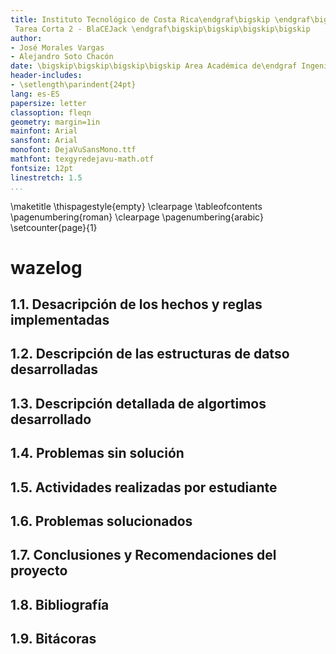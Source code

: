 ```yaml
---
title: Instituto Tecnológico de Costa Rica\endgraf\bigskip \endgraf\bigskip\bigskip\
 Tarea Corta 2 - BlaCEJack \endgraf\bigskip\bigskip\bigskip\bigskip
author: 
- José Morales Vargas 
- Alejandro Soto Chacón
date: \bigskip\bigskip\bigskip\bigskip Area Académica de\endgraf Ingeniería en Computadores \endgraf\bigskip\bigskip\ Lenguajes, Compiladores \endgraf e intérpretes (CE3104) \endgraf\bigskip\bigskip Profesor Marco Rivera Meneses \endgraf\vfill  Semestre I
header-includes:
- \setlength\parindent{24pt}
lang: es-ES
papersize: letter
classoption: fleqn
geometry: margin=1in
mainfont: Arial
sansfont: Arial
monofont: DejaVuSansMono.ttf 
mathfont: texgyredejavu-math.otf 
fontsize: 12pt
linestretch: 1.5
...
```


\maketitle
\thispagestyle{empty}
\clearpage
\tableofcontents
\pagenumbering{roman}
\clearpage
\pagenumbering{arabic}
\setcounter{page}{1}

# wazelog

## 1.1. Desacripción de los hechos y reglas implementadas

## 1.2. Descripción de las estructuras de datso desarrolladas

## 1.3. Descripción detallada de algortimos desarrollado

## 1.4. Problemas sin solución

## 1.5. Actividades realizadas por estudiante

## 1.6. Problemas solucionados

## 1.7. Conclusiones y Recomendaciones del proyecto

## 1.8. Bibliografía

## 1.9. Bitácoras